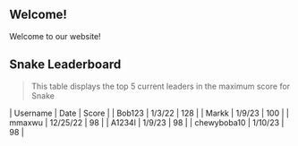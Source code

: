 ## Welcome!
Welcome to our website! 

## Snake Leaderboard
> This table displays the top 5 current leaders in the maximum score for Snake

| Username | Date | Score |
| Bob123 | 1/3/22 | 128 |
| Markk | 1/9/23 | 100 |
| mmaxwu | 12/25/22 | 98 |
| A1234l | 1/9/23 | 98 |
| chewyboba10 | 1/10/23 | 98 |